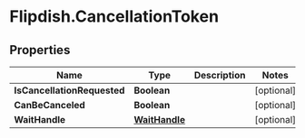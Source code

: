 # Flipdish.CancellationToken

## Properties
Name | Type | Description | Notes
------------ | ------------- | ------------- | -------------
**IsCancellationRequested** | **Boolean** |  | [optional] 
**CanBeCanceled** | **Boolean** |  | [optional] 
**WaitHandle** | [**WaitHandle**](WaitHandle.md) |  | [optional] 


